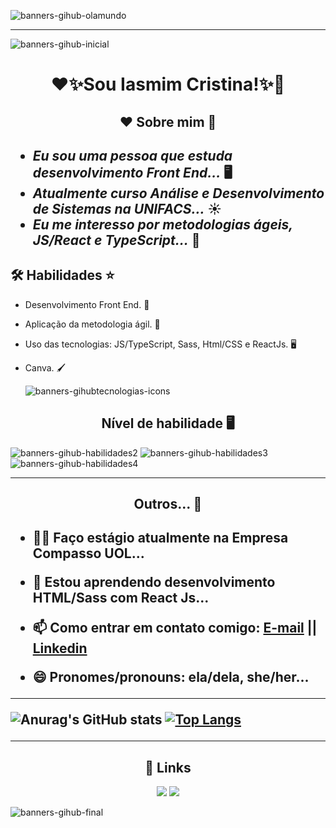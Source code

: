 ![banners-gihub-olamundo](https://user-images.githubusercontent.com/100351576/198038233-f744dc6c-64bf-4d36-9a88-0ad4ef955d66.gif)

***
![banners-gihub-inicial](https://user-images.githubusercontent.com/100351576/198038303-0e7c569d-10c3-4c4b-b083-40e30a4770e6.gif)

<h1 align="center">❤️✨Sou Iasmim Cristina!✨💙</h1> 

<h2 align="center"> ❤️ Sobre mim 💙 <h2>
  
- _Eu sou uma pessoa que estuda desenvolvimento Front End..._ 🖥️
- _Atualmente curso Análise e Desenvolvimento de Sistemas na UNIFACS..._ ☀️
- _Eu me interesso por metodologias ágeis, JS/React e TypeScript..._ 💨 

## 🛠 Habilidades ⭐

* Desenvolvimento Front End. 👥
* Aplicação da metodologia ágil. 💨
* Uso das tecnologias: JS/TypeScript, Sass, Html/CSS e ReactJs. 🖥️
* Canva. 🖌️

  ![banners-gihubtecnologias-icons](https://user-images.githubusercontent.com/100351576/198052702-27c6c94e-e6e8-4cdb-893f-2156df3bdf99.gif)

  

<h2 align="center">Nível de habilidade 🖥️</h2>

![banners-gihub-habilidades2](https://user-images.githubusercontent.com/100351576/198038424-030400e5-4577-44f9-a727-4ce96690e452.gif)
![banners-gihub-habilidades3](https://user-images.githubusercontent.com/100351576/198038431-797de205-fd17-4aff-adb6-4dab29152a68.gif)
![banners-gihub-habilidades4](https://user-images.githubusercontent.com/100351576/198038439-867baebd-67f5-4a74-b519-4d8e8a5b43e6.gif)


***
<h2 align="center"> Outros... 👀 <h2>
  
* 👩‍💻 Faço estágio atualmente na Empresa Compasso UOL...

* 🧠 Estou aprendendo desenvolvimento HTML/Sass com React Js...

* 📫 Como entrar em contato comigo:  <a href ="mailto:iaasmimcristinaa@gmail.com">E-mail</a>   || <a href="https://www.linkedin.com/in/ias-cristina" target="_blank">Linkedin</a> 

* 😄 Pronomes/pronouns: ela/dela, she/her...

---

  ![Anurag's GitHub stats](https://github-readme-stats.vercel.app/api?username=IasmimCristina&show_icons=true&theme=monokai) [![Top Langs](https://github-readme-stats.vercel.app/api/top-langs/?username=IasmimCristina&layout=compact)](https://github.com/anuraghazra/github-readme-stats)

 
  ***
  
  <h2 align= "center"> 🔗 Links </h2>
  
  <div align="center">   
  <a href = "mailto:iaasmimcristinaa@gmail.com"><img src="https://img.shields.io/badge/Gmail-D14836?style=for-the-badge&logo=gmail&logoColor=white" target="_blank"></a>
  <a href="https://www.linkedin.com/in/ias-cristina" target="_blank"><img src="https://img.shields.io/badge/-LinkedIn-%230077B5?style=for-the-badge&logo=linkedin&logoColor=white" target="_blank"></a>  
</div>

 

 ![banners-gihub-final](https://user-images.githubusercontent.com/100351576/198038339-d9340ff7-a650-4065-ac79-4a22b4f64f2b.gif)




